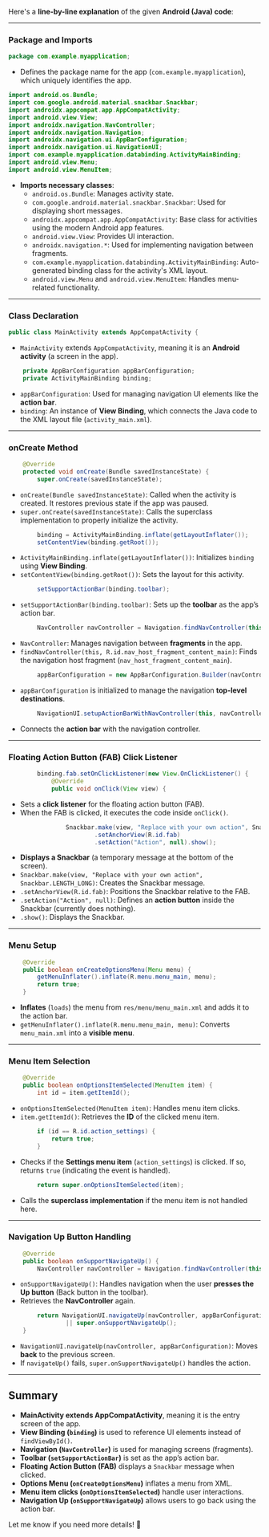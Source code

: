 Here's a **line-by-line explanation** of the given **Android (Java) code**:

---

### **Package and Imports**
```java
package com.example.myapplication;
```
- Defines the package name for the app (`com.example.myapplication`), which uniquely identifies the app.

```java
import android.os.Bundle;
import com.google.android.material.snackbar.Snackbar;
import androidx.appcompat.app.AppCompatActivity;
import android.view.View;
import androidx.navigation.NavController;
import androidx.navigation.Navigation;
import androidx.navigation.ui.AppBarConfiguration;
import androidx.navigation.ui.NavigationUI;
import com.example.myapplication.databinding.ActivityMainBinding;
import android.view.Menu;
import android.view.MenuItem;
```
- **Imports necessary classes**:
  - `android.os.Bundle`: Manages activity state.
  - `com.google.android.material.snackbar.Snackbar`: Used for displaying short messages.
  - `androidx.appcompat.app.AppCompatActivity`: Base class for activities using the modern Android app features.
  - `android.view.View`: Provides UI interaction.
  - `androidx.navigation.*`: Used for implementing navigation between fragments.
  - `com.example.myapplication.databinding.ActivityMainBinding`: Auto-generated binding class for the activity's XML layout.
  - `android.view.Menu` and `android.view.MenuItem`: Handles menu-related functionality.

---

### **Class Declaration**
```java
public class MainActivity extends AppCompatActivity {
```
- `MainActivity` extends `AppCompatActivity`, meaning it is an **Android activity** (a screen in the app).

```java
    private AppBarConfiguration appBarConfiguration;
    private ActivityMainBinding binding;
```
- `appBarConfiguration`: Used for managing navigation UI elements like the **action bar**.
- `binding`: An instance of **View Binding**, which connects the Java code to the XML layout file (`activity_main.xml`).

---

### **onCreate Method**
```java
    @Override
    protected void onCreate(Bundle savedInstanceState) {
        super.onCreate(savedInstanceState);
```
- `onCreate(Bundle savedInstanceState)`: Called when the activity is created. It restores previous state if the app was paused.
- `super.onCreate(savedInstanceState)`: Calls the superclass implementation to properly initialize the activity.

```java
        binding = ActivityMainBinding.inflate(getLayoutInflater());
        setContentView(binding.getRoot());
```
- `ActivityMainBinding.inflate(getLayoutInflater())`: Initializes `binding` using **View Binding**.
- `setContentView(binding.getRoot())`: Sets the layout for this activity.

```java
        setSupportActionBar(binding.toolbar);
```
- `setSupportActionBar(binding.toolbar)`: Sets up the **toolbar** as the app’s action bar.

```java
        NavController navController = Navigation.findNavController(this, R.id.nav_host_fragment_content_main);
```
- `NavController`: Manages navigation between **fragments** in the app.
- `findNavController(this, R.id.nav_host_fragment_content_main)`: Finds the navigation host fragment (`nav_host_fragment_content_main`).

```java
        appBarConfiguration = new AppBarConfiguration.Builder(navController.getGraph()).build();
```
- `appBarConfiguration` is initialized to manage the navigation **top-level destinations**.

```java
        NavigationUI.setupActionBarWithNavController(this, navController, appBarConfiguration);
```
- Connects the **action bar** with the navigation controller.

---

### **Floating Action Button (FAB) Click Listener**
```java
        binding.fab.setOnClickListener(new View.OnClickListener() {
            @Override
            public void onClick(View view) {
```
- Sets a **click listener** for the floating action button (FAB).
- When the FAB is clicked, it executes the code inside `onClick()`.

```java
                Snackbar.make(view, "Replace with your own action", Snackbar.LENGTH_LONG)
                        .setAnchorView(R.id.fab)
                        .setAction("Action", null).show();
```
- **Displays a Snackbar** (a temporary message at the bottom of the screen).
- `Snackbar.make(view, "Replace with your own action", Snackbar.LENGTH_LONG)`: Creates the Snackbar message.
- `.setAnchorView(R.id.fab)`: Positions the Snackbar relative to the FAB.
- `.setAction("Action", null)`: Defines an **action button** inside the Snackbar (currently does nothing).
- `.show()`: Displays the Snackbar.

---

### **Menu Setup**
```java
    @Override
    public boolean onCreateOptionsMenu(Menu menu) {
        getMenuInflater().inflate(R.menu.menu_main, menu);
        return true;
    }
```
- **Inflates** (`loads`) the menu from `res/menu/menu_main.xml` and adds it to the action bar.
- `getMenuInflater().inflate(R.menu.menu_main, menu)`: Converts `menu_main.xml` into a **visible menu**.

---

### **Menu Item Selection**
```java
    @Override
    public boolean onOptionsItemSelected(MenuItem item) {
        int id = item.getItemId();
```
- `onOptionsItemSelected(MenuItem item)`: Handles menu item clicks.
- `item.getItemId()`: Retrieves the **ID** of the clicked menu item.

```java
        if (id == R.id.action_settings) {
            return true;
        }
```
- Checks if the **Settings menu item** (`action_settings`) is clicked. If so, returns `true` (indicating the event is handled).

```java
        return super.onOptionsItemSelected(item);
```
- Calls the **superclass implementation** if the menu item is not handled here.

---

### **Navigation Up Button Handling**
```java
    @Override
    public boolean onSupportNavigateUp() {
        NavController navController = Navigation.findNavController(this, R.id.nav_host_fragment_content_main);
```
- `onSupportNavigateUp()`: Handles navigation when the user **presses the Up button** (Back button in the toolbar).
- Retrieves the **NavController** again.

```java
        return NavigationUI.navigateUp(navController, appBarConfiguration)
                || super.onSupportNavigateUp();
    }
```
- `NavigationUI.navigateUp(navController, appBarConfiguration)`: Moves **back** to the previous screen.
- If `navigateUp()` fails, `super.onSupportNavigateUp()` handles the action.

---

## **Summary**
- **MainActivity extends AppCompatActivity**, meaning it is the entry screen of the app.
- **View Binding (`binding`)** is used to reference UI elements instead of `findViewById()`.
- **Navigation (`NavController`)** is used for managing screens (fragments).
- **Toolbar (`setSupportActionBar`)** is set as the app’s action bar.
- **Floating Action Button (FAB)** displays a `Snackbar` message when clicked.
- **Options Menu (`onCreateOptionsMenu`)** inflates a menu from XML.
- **Menu item clicks (`onOptionsItemSelected`)** handle user interactions.
- **Navigation Up (`onSupportNavigateUp`)** allows users to go back using the action bar.

Let me know if you need more details! 🚀
